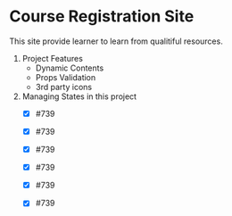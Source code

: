 # Course Registration Site

This site provide learner to learn from qualitiful resources.


1. Project Features
    - Dynamic Contents
    - Props Validation
    - 3rd party icons
2. Managing States in this project
    - [x] #739
    - [x] #739
    - [x] #739
    - [x] #739
    - [x] #739
    - [x] #739

